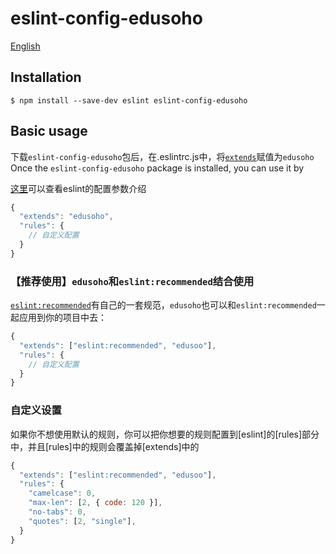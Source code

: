# eslint-config-edusoho

[English](/README.md)

## Installation

```
$ npm install --save-dev eslint eslint-config-edusoho
```


## Basic usage

下载`eslint-config-edusoho`包后，在.eslintrc.js中，将[`extends`](https://eslint.cn/docs/user-guide/configuring#extending-configuration-files)赋值为`edusoho`
Once the `eslint-config-edusoho` package is installed, you can use it by 

[这里](http://eslint.cn/docs/user-guide/configuring)可以查看eslint的配置参数介绍

```js
{
  "extends": "edusoho",
  "rules": {
    // 自定义配置
  }
}
```

### 【推荐使用】`edusoho`和`eslint:recommended`结合使用

[`eslint:recommended`](http://eslint.cn/docs/rules/)有自己的一套规范，`edusoho`也可以和`eslint:recommended`一起应用到你的项目中去：

```js
{
  "extends": ["eslint:recommended", "edusoo"],
  "rules": {
    // 自定义配置
  }
}
```

### 自定义设置

如果你不想使用默认的规则，你可以把你想要的规则配置到[eslint]的[rules]部分中，并且[rules]中的规则会覆盖掉[extends]中的

```js
{
  "extends": ["eslint:recommended", "edusoo"],
  "rules": {
    "camelcase": 0,
    "max-len": [2, { code: 120 }],
    "no-tabs": 0,
    "quotes": [2, "single"],
  }
}
```
